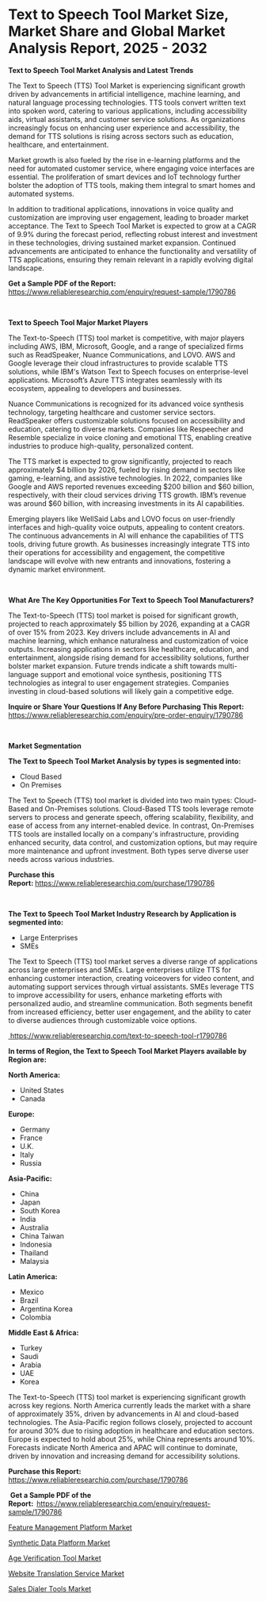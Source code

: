 <p><h1>Text to Speech Tool Market Size, Market Share and Global Market Analysis Report, 2025 - 2032</h1></p><p><strong>Text to Speech Tool Market Analysis and Latest Trends</strong></p>
<p><p>The Text to Speech (TTS) Tool Market is experiencing significant growth driven by advancements in artificial intelligence, machine learning, and natural language processing technologies. TTS tools convert written text into spoken word, catering to various applications, including accessibility aids, virtual assistants, and customer service solutions. As organizations increasingly focus on enhancing user experience and accessibility, the demand for TTS solutions is rising across sectors such as education, healthcare, and entertainment.</p><p>Market growth is also fueled by the rise in e-learning platforms and the need for automated customer service, where engaging voice interfaces are essential. The proliferation of smart devices and IoT technology further bolster the adoption of TTS tools, making them integral to smart homes and automated systems. </p><p>In addition to traditional applications, innovations in voice quality and customization are improving user engagement, leading to broader market acceptance. The Text to Speech Tool Market is expected to grow at a CAGR of 9.9% during the forecast period, reflecting robust interest and investment in these technologies, driving sustained market expansion. Continued advancements are anticipated to enhance the functionality and versatility of TTS applications, ensuring they remain relevant in a rapidly evolving digital landscape.</p></p>
<p><strong>Get a Sample PDF of the Report:&nbsp;</strong> <a href="https://www.reliableresearchiq.com/enquiry/request-sample/1790786?utm_campaign=1102&utm_medium=2&utm_source=Github&utm_content=ia&utm_term=10032025&utm_id=text-to-speech-tool">https://www.reliableresearchiq.com/enquiry/request-sample/1790786</a></p>
<p>&nbsp;</p>
<p><strong>Text to Speech Tool Major Market Players</strong></p>
<p><p>The Text-to-Speech (TTS) tool market is competitive, with major players including AWS, IBM, Microsoft, Google, and a range of specialized firms such as ReadSpeaker, Nuance Communications, and LOVO. AWS and Google leverage their cloud infrastructures to provide scalable TTS solutions, while IBM's Watson Text to Speech focuses on enterprise-level applications. Microsoft’s Azure TTS integrates seamlessly with its ecosystem, appealing to developers and businesses.</p><p>Nuance Communications is recognized for its advanced voice synthesis technology, targeting healthcare and customer service sectors. ReadSpeaker offers customizable solutions focused on accessibility and education, catering to diverse markets. Companies like Respeecher and Resemble specialize in voice cloning and emotional TTS, enabling creative industries to produce high-quality, personalized content.</p><p>The TTS market is expected to grow significantly, projected to reach approximately $4 billion by 2026, fueled by rising demand in sectors like gaming, e-learning, and assistive technologies. In 2022, companies like Google and AWS reported revenues exceeding $200 billion and $60 billion, respectively, with their cloud services driving TTS growth. IBM’s revenue was around $60 billion, with increasing investments in its AI capabilities. </p><p>Emerging players like WellSaid Labs and LOVO focus on user-friendly interfaces and high-quality voice outputs, appealing to content creators. The continuous advancements in AI will enhance the capabilities of TTS tools, driving future growth. As businesses increasingly integrate TTS into their operations for accessibility and engagement, the competitive landscape will evolve with new entrants and innovations, fostering a dynamic market environment.</p></p>
<p>&nbsp;</p>
<p><strong>What Are The Key Opportunities For Text to Speech Tool Manufacturers?</strong></p>
<p><p>The Text-to-Speech (TTS) tool market is poised for significant growth, projected to reach approximately $5 billion by 2026, expanding at a CAGR of over 15% from 2023. Key drivers include advancements in AI and machine learning, which enhance naturalness and customization of voice outputs. Increasing applications in sectors like healthcare, education, and entertainment, alongside rising demand for accessibility solutions, further bolster market expansion. Future trends indicate a shift towards multi-language support and emotional voice synthesis, positioning TTS technologies as integral to user engagement strategies. Companies investing in cloud-based solutions will likely gain a competitive edge.</p></p>
<p><strong>Inquire or Share Your Questions If Any Before Purchasing This Report:</strong> <a href="https://www.reliableresearchiq.com/enquiry/pre-order-enquiry/1790786?utm_campaign=1102&utm_medium=2&utm_source=Github&utm_content=ia&utm_term=10032025&utm_id=text-to-speech-tool">https://www.reliableresearchiq.com/enquiry/pre-order-enquiry/1790786</a></p>
<p>&nbsp;</p>
<p><strong>Market Segmentation</strong></p>
<p><strong>The Text to Speech Tool Market Analysis by types is segmented into:</strong></p>
<p><ul><li>Cloud Based</li><li>On Premises</li></ul></p>
<p><p>The Text to Speech (TTS) tool market is divided into two main types: Cloud-Based and On-Premises solutions. Cloud-Based TTS tools leverage remote servers to process and generate speech, offering scalability, flexibility, and ease of access from any internet-enabled device. In contrast, On-Premises TTS tools are installed locally on a company's infrastructure, providing enhanced security, data control, and customization options, but may require more maintenance and upfront investment. Both types serve diverse user needs across various industries.</p></p>
<p><strong>Purchase this Report:&nbsp;</strong><a href="https://www.reliableresearchiq.com/purchase/1790786?utm_campaign=1102&utm_medium=2&utm_source=Github&utm_content=ia&utm_term=10032025&utm_id=text-to-speech-tool">https://www.reliableresearchiq.com/purchase/1790786</a></p>
<p>&nbsp;</p>
<p><strong>The Text to Speech Tool Market Industry Research by Application is segmented into:</strong></p>
<p><ul><li>Large Enterprises</li><li>SMEs</li></ul></p>
<p><p>The Text to Speech (TTS) tool market serves a diverse range of applications across large enterprises and SMEs. Large enterprises utilize TTS for enhancing customer interaction, creating voiceovers for video content, and automating support services through virtual assistants. SMEs leverage TTS to improve accessibility for users, enhance marketing efforts with personalized audio, and streamline communication. Both segments benefit from increased efficiency, better user engagement, and the ability to cater to diverse audiences through customizable voice options.</p></p>
<p><a href="https://www.reliableresearchiq.com/text-to-speech-tool-r1790786?utm_campaign=1102&utm_medium=2&utm_source=Github&utm_content=ia&utm_term=10032025&utm_id=text-to-speech-tool">&nbsp;https://www.reliableresearchiq.com/text-to-speech-tool-r1790786</a></p>
<p><strong>In terms of Region, the Text to Speech Tool Market Players available by Region are:</strong></p>
<p>
    <p> <strong> North America: </strong>
        <ul>
            <li>United States</li>
            <li>Canada</li>
        </ul>
        </p> 
    <p> <strong> Europe: </strong>
        <ul>
            <li>Germany</li>
            <li>France</li>
            <li>U.K.</li>
            <li>Italy</li>
            <li>Russia</li>
        </ul>
        </p> 
    <p> <strong> Asia-Pacific: </strong>
        <ul>
            <li>China</li>
            <li>Japan</li>
            <li>South Korea</li>
            <li>India</li>
            <li>Australia</li>
            <li>China Taiwan</li>
            <li>Indonesia</li>
            <li>Thailand</li>
            <li>Malaysia</li>
        </ul>
        </p> 
    <p> <strong> Latin America: </strong>
        <ul>
            <li>Mexico</li>
            <li>Brazil</li>
            <li>Argentina Korea</li>
            <li>Colombia</li>
        </ul>
        </p> 
    <p> <strong> Middle East & Africa: </strong>
        <ul>
            <li>Turkey</li>
            <li>Saudi</li>
            <li>Arabia</li>
            <li>UAE</li>
            <li>Korea</li>
        </ul>
    </p>
    </p>
<p><p>The Text-to-Speech (TTS) tool market is experiencing significant growth across key regions. North America currently leads the market with a share of approximately 35%, driven by advancements in AI and cloud-based technologies. The Asia-Pacific region follows closely, projected to account for around 30% due to rising adoption in healthcare and education sectors. Europe is expected to hold about 25%, while China represents around 10%. Forecasts indicate North America and APAC will continue to dominate, driven by innovation and increasing demand for accessibility solutions.</p></p>
<p><strong>Purchase this Report: </strong><a href="https://www.reliableresearchiq.com/purchase/1790786?utm_campaign=1102&utm_medium=2&utm_source=Github&utm_content=ia&utm_term=10032025&utm_id=text-to-speech-tool">https://www.reliableresearchiq.com/purchase/1790786</a></p>
<p>&nbsp;<strong>Get a Sample PDF of the Report:&nbsp;&nbsp;</strong><a href="https://www.reliableresearchiq.com/enquiry/request-sample/1790786?utm_campaign=1102&utm_medium=2&utm_source=Github&utm_content=ia&utm_term=10032025&utm_id=text-to-speech-tool">https://www.reliableresearchiq.com/enquiry/request-sample/1790786</a></p>
<p><strong></strong></p>
<p><p><a href="https://github.com/gauldvikerm6/Market-Research-Report-List-1/blob/main/feature-management-platform-market.md?utm_campaign=1102&utm_medium=2&utm_source=Github&utm_content=ia&utm_term=10032025&utm_id=text-to-speech-tool">Feature Management Platform Market</a></p><p><a href="https://github.com/gummaarmel83/Market-Research-Report-List-1/blob/main/synthetic-data-platform-market.md?utm_campaign=1102&utm_medium=2&utm_source=Github&utm_content=ia&utm_term=10032025&utm_id=text-to-speech-tool">Synthetic Data Platform Market</a></p><p><a href="https://github.com/akitamegge65/Market-Research-Report-List-1/blob/main/age-verification-tool-market.md?utm_campaign=1102&utm_medium=2&utm_source=Github&utm_content=ia&utm_term=10032025&utm_id=text-to-speech-tool">Age Verification Tool Market</a></p><p><a href="https://github.com/benasjuettk3/Market-Research-Report-List-1/blob/main/website-translation-service-market.md?utm_campaign=1102&utm_medium=2&utm_source=Github&utm_content=ia&utm_term=10032025&utm_id=text-to-speech-tool">Website Translation Service Market</a></p><p><a href="https://github.com/widlerumland/Market-Research-Report-List-1/blob/main/sales-dialer-tools-market.md?utm_campaign=1102&utm_medium=2&utm_source=Github&utm_content=ia&utm_term=10032025&utm_id=text-to-speech-tool">Sales Dialer Tools Market</a></p></p>
